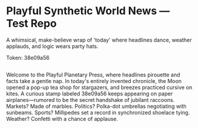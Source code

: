 # Playful Synthetic World News — Test Repo

A whimsical, make-believe wrap of 'today' where headlines dance, weather applauds, and logic wears party hats.

Token: 38e09a56

## 



## 

Welcome to the Playful Planetary Press, where headlines pirouette and facts take a gentle nap. In today's entirely invented chronicle, the Moon opened a pop-up tea shop for stargazers, and breezes practiced cursive on kites. A curious stamp labeled 38e09a56 keeps appearing on paper airplanes—rumored to be the secret handshake of jubilant raccoons. Markets? Made of marbles. Politics? Polka-dot umbrellas negotiating with sunbeams. Sports? Millipedes set a record in synchronized shoelace tying. Weather? Confetti with a chance of applause.

## 



## 


